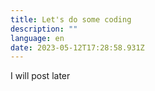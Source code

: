 ```yaml
---
title: Let's do some coding
description: ""
language: en
date: 2023-05-12T17:28:58.931Z
---
```

I﻿ will post later